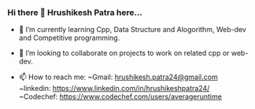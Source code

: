 ### Hi there 👋 Hrushikesh Patra here...

- 🌱 I’m currently learning Cpp, Data Structure and Alogorithm, Web-dev and Competitive programming. 
- 👯 I’m looking to collaborate on projects to work on related cpp or web-dev.

- 📫 How to reach me: 
     ~Gmail: hrushikesh.patra24@gmail.com<br />
     ~linkedin: https://www.linkedin.com/in/hrushikeshpatra24/<br />
     ~Codechef: https://www.codechef.com/users/averageruntime<br />

